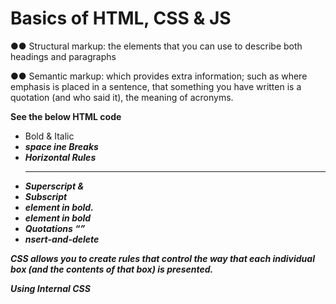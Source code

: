 # Basics of HTML, CSS & JS

●● Structural markup: the elements that you can use to
describe both headings and paragraphs

●● Semantic markup: which provides extra information; such
as where emphasis is placed in a sentence, that something
you have written is a quotation (and who said it), the
meaning of acronyms.

**See the below HTML code**

- Bold & Italic <b>  <i> 
- space ine Breaks<br />
- Horizontal Rules<hr />
- Superscript &<sup>
- Subscript  <sub>
- element in bold. <strong>
- element in bold <em>
- Quotations <q>
- nsert-and-delete<ins> <del>



**CSS** allows you to create rules that control the way that each individual box (and the contents
of that box) is presented.

Using Internal CSS  <style>

**Why use External**
Style Sheets? When building a website there are several advantages to placing your CSS rules in a separate style sheet.

**How Css Rules Cascade**
If there are two or more rules that apply to the same element, it is important to understand which will take precedence.

A script is a series of instructions that a computer can follow one-by-one. Each individual instruction or step is known as a statement. Statements should end with a semicolon. You should write comments to explain what your code does. They help make your code easier to read and understand. This can help you and others who read your code.


**WHAT IS A VARIABLE?**
A script will have to temporarily store the bits of information it needs to do its job. It can store this data in variables.
